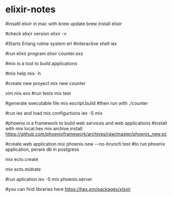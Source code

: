 # elixir-notes

#insatll elixir in mac with
brew update
brew install elixir

#check elixir version
elixir -v

#Starts Erlang rutine system
  erl
#interactive shell
 iex

#run elixir program
elixir counter.exs

#mix is a tool to build applications

#mix help
mix -h

#create new proyect
mix new counter

vim mix.exs
#run tests
mix test 

#generate executable file
mix escript.build
#then run with
./counter

#run iex and load mix configurtions
iex -S mix

#phoenix is a framework to build web services and web applications
#install with
mix local.hex
mix archive.install https://github.com/phoenixframework/archives/raw/master/phoenix_new.ez

#create web application
mix phoenix.new --no-brunch test
#to run phoenix application, perare db in postgress 

mix ecto.create

mix ecto.midrate

#run aplication
iex -S mix phoenix.server

#you can find libraries here
https://hex.pm/packages/xlsxir
